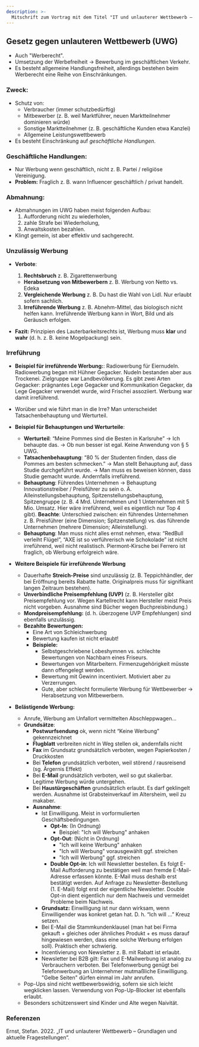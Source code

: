 ```yaml
---
description: >-
  Mitschrift zum Vortrag mit dem Titel "IT und unlauterer Wettbewerb – Grundlagen und aktuelle Fragestellungen" von Prof. Dr. Stefan Ernst.
---
```


## Gesetz gegen unlauteren Wettbewerb (UWG)

- Auch "Werberecht".
- Umsetzung der Werbefreiheit → Bewerbung im geschäftlichen Verkehr. 
- Es besteht allgemeine Handlungsfreiheit, allerdings bestehen beim Werberecht eine Reihe von Einschränkungen.

### Zweck:
- Schutz von:
    - Verbraucher (immer schutzbedürftig)
    - Mitbewerber (z. B. weil Marktführer, neuen Marktteilnehmer dominieren würde)
    - Sonstige Marktteilnehmer (z. B. geschäftliche Kunden etwa Kanzlei)
    - Allgemeine Leistungswettbewerb
- Es besteht Einschränkung auf *geschäftliche Handlungen*.

### Geschäftliche Handlungen:

- Nur Werbung wenn geschäftlich, nicht z. B. Partei / religiöse Vereinigung.
- **Problem:** Fraglich z. B. wann Influencer geschäftlich / privat handelt.

### Abmahnung:

- Abmahnungen im UWG haben meist folgenden Aufbau:  
    1. Aufforderung nicht zu wiederholen, 
    2. zahle Strafe bei Wiederholung, 
    3. Anwaltskosten bezahlen.
- Klingt gemein, ist aber effektiv und sachgerecht.

### Unzulässig Werbung
- **Verbote**:
    1. **Rechtsbruch** z. B. Zigarettenwerbung
    - **Herabsetzung von Mitbewerbern** z. B. Werbung von Netto vs. Edeka
    2. **Vergleichende Werbung** z. B. Du hast die Wahl von Lidl. Nur erlaubt sofern sachlich.
    3. **Irreführende Werbung** z. B. Abnehm-Mittel, das biologisch nicht helfen kann. Irreführende Werbung kann in Wort, Bild und als Geräusch erfolgen.

- **Fazit:** Prinzipien des Lauterbarkeitsrechts ist, Werbung muss  **klar** und **wahr** (d. h. z. B. keine Mogelpackung) sein.

### Irreführung
- **Beispiel für irreführende Werbung:**: Radiowerbung für Eiernudeln. Radiowerbung began mit Hühner Gegacker. Nudeln bestanden aber aus Trockenei. Zielgruppe war Landbevölkerung. Es gibt zwei Arten Gegacker: prägnantes Lege Gegacker und Kommunikation Gegacker, da Lege Gegacker verwendet wurde, wird Frischei assoziiert. Werbung war damit irreführend.

- Worüber und wie führt man in die Irre? Man unterscheidet Tatsachenbehauptung und Werturteil.
- **Beispiel für Behauptungen und Werturteile**:
    - **Werturteil**: “Meine Pommes sind die Besten in Karlsruhe” → Ich behaupte das. → Ob nun besser ist egal. Keine Anwendung von § 5 UWG.
    - **Tatsachenbehauptung**: “80 % der Studenten finden, dass die Pommes am besten schmecken.” → Man stellt Behauptung auf, dass Studie durchgeführt wurde. → Man muss es beweisen können, dass Studie gemacht wurde. Andernfalls irreführend.
    - **Behauptung**: Führendes Unternehmen → Behauptung Innovationstreiber / Preisführer zu sein o. Ä. Alleinstellungsbehauptung, Spitzenstellungsbehauptung, Spitzengruppe (z. B. 4 Mrd. Unternehmen und 1 Unternehmen mit 5 Mio. Umsatz. Hier wäre irreführend, weil es eigentlich nur Top 4 gibt). **Beachte**: Unterschied zwischen: ein führendes Unternehmen z. B. Preisführer (eine Dimension; Spitzenstellung) vs. das führende Unternehmen (mehrere Dimension; Alleinstellung).
    - **Behauptung**: Man muss nicht alles ernst nehmen, etwa: “RedBull verleiht Flügel”, “AXE ist so verführerisch wie Schokolade” ist nicht irreführend, weil nicht realistisch. Piermont-Kirsche bei Ferrero ist fraglich, ob Werbung erfolgreich wäre.

- **Weitere Beispiele für irreführende Werbung**
    - Dauerhafte **Streich-Preise** sind unzulässig (z. B. Teppichhändler, der bei Eröffnung bereits Rabatte hatte. Originalpreis muss für signifikant langen Zeitraum bestehen).
    - **Unverbindliche Preisempfehlung (UVP)** (z. B. Hersteller gibt Preisempfehlung vor. Wegen Kartellrecht kann Hersteller meist Preis nicht vorgeben. Ausnahme sind Bücher wegen Buchpreisbindung.)
    - **Mondpreisempfehlung:** (d. h. überzogene UVP Empfehlungen) sind ebenfalls unzulässig.
    - **Bezahlte Bewertungen:**
        - Eine Art von Schleichwerbung
        - Bewertung kaufen ist nicht erlaubt! 
        - **Beispiele:**
            - Selbstgeschriebene Lobeshymnen vs. schlechte Bewertungen von Nachbarn eines Friseurs.
            - Bewertungen von Mitarbeitern. Firmenzugehörigkeit müsste dann offengelegt werden.
            - Bewertung mit Gewinn incentiviert. Motiviert aber zu Verzerrungen.
            - Gute, aber schlecht formulierte Werbung für Wettbewerber → Herabsetzung von Mitbewerbern.
    
- **Belästigende Werbung:**
    - Anrufe, Werbung am Unfallort vermittelten Abschleppwagen...
    - **Grundsätze**:
        - **Postwurfsendung** ok, wenn nicht “Keine Werbung” gekennzeichnet
        - **Flugblatt** verbreiten nicht in Weg stellen ok, andernfalls nicht
        - **Fax** im Grundsatz grundsätzlich verboten, wegen Papierkosten / Druckkosten
        - Bei **Telefon** grundsätzlich verboten, weil störend / rausreisend (sg. Ärgernis Effekt)
        - Bei **E-Mail** grundsätzlich verboten, weil so gut skalierbar. Legitime Werbung würde untergehen.
        - Bei **Haustürgeschäften** grundsätzlich erlaubt. Es darf geklingelt werden. Ausnahme ist Grabsteinverkauf im Altersheim, weil zu makaber.
        - **Ausnahme**:
            - Ist Einwilligung. Meist in vorformulierten Geschäftsbedingungen.
                - **Opt-In**: (In Ordnung)
                    - Beispiel: "Ich will Werbung" anhaken
                - **Opt-Out**: (Nicht in Ordnung)
                    - "Ich will keine Werbung" anhaken
                    - "Ich will Werbung" vorausgewählt ggf. streichen
                    - "Ich will Werbung" ggf. streichen
                - **Double Opt-in**: Ich will Newsletter bestellen. Es folgt E-Mail Aufforderung zu bestätigen weil man fremde E-Mail-Adresse erfassen könnte. E-Mail muss deshalb erst bestätigt werden. Auf Anfrage zu Newsletter-Bestellung (1. E-Mail) folgt erst der eigentliche Newsletter. Double Opt-in dient eigentlich nur dem Nachweis und vermeidet Probleme beim Nachweis.
            - **Grundsatz:** Einwilligung ist nur dann wirksam, wenn Einwilligender was konkret getan hat. D. h. “Ich will ...” Kreuz setzen.
            - Bei E-Mail die Stammkundenklausel (man hat bei Firma gekauft + gleiches oder ähnliches Produkt + es muss darauf hingewiesen werden, dass eine solche Werbung erfolgen soll). Praktisch eher schwierig.
            - Incentivierung von Newsletter z. B. mit Rabatt ist erlaubt.
            - Newsletter bei B2B gilt: Fax und E-Mailwerbung ist analog zu Verbrauchern verboten. Bei Telefonwerbung genügt bei Telefonwerbung an Unternehmer mutmaßliche Einwilligung. "Gelbe Seiten" dürfen einmal im Jahr anrufen.
    - Pop-Ups sind nicht wettbewerbswidrig, sofern sie sich leicht wegklicken lassen. Verwendung von Pop-Up-Blocker ist ebenfalls erlaubt.
    - Besonders schützenswert sind Kinder und Alte wegen Naivität.


### Referenzen

Ernst, Stefan. 2022. „IT und unlauterer Wettbewerb – Grundlagen und aktuelle Fragestellungen“.
